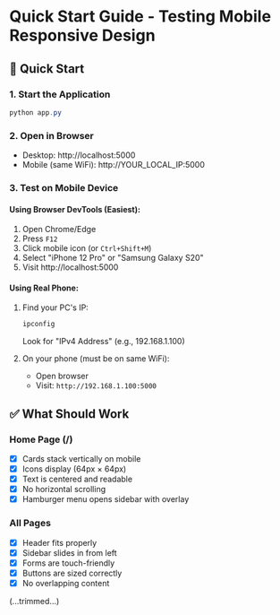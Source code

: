 # Quick Start Guide - Testing Mobile Responsive Design

## 🚀 Quick Start

### 1. Start the Application
```powershell
python app.py
```

### 2. Open in Browser
- Desktop: http://localhost:5000
- Mobile (same WiFi): http://YOUR_LOCAL_IP:5000

### 3. Test on Mobile Device

#### Using Browser DevTools (Easiest):
1. Open Chrome/Edge
2. Press `F12`
3. Click mobile icon (or `Ctrl+Shift+M`)
4. Select "iPhone 12 Pro" or "Samsung Galaxy S20"
5. Visit http://localhost:5000

#### Using Real Phone:
1. Find your PC's IP:
   ```powershell
   ipconfig
   ```
   Look for "IPv4 Address" (e.g., 192.168.1.100)

2. On your phone (must be on same WiFi):
   - Open browser
   - Visit: `http://192.168.1.100:5000`

## ✅ What Should Work

### Home Page (/)
- [x] Cards stack vertically on mobile
- [x] Icons display (64px × 64px)
- [x] Text is centered and readable
- [x] No horizontal scrolling
- [x] Hamburger menu opens sidebar with overlay

### All Pages
- [x] Header fits properly
- [x] Sidebar slides in from left
- [x] Forms are touch-friendly
- [x] Buttons are sized correctly
- [x] No overlapping content

(...trimmed...)

